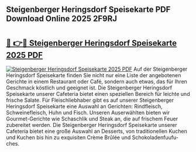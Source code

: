 ## Steigenberger Heringsdorf Speisekarte PDF Download Online 2025 2F9RJ

# <h2><a href="http://gccqkag.nevu.top/?p=Steigenberger+Heringsdorf+Speisekarte">🔗 👉🔴 Steigenberger Heringsdorf Speisekarte 2025 PDF</a></h2>

[![Steigenberger Heringsdorf Speisekarte 2025 PDF](https://i.imgur.com/dBaPXMq.png)](http://gccqkag.nevu.top/?p=Steigenberger+Heringsdorf+Speisekarte)
Auf der Steigenberger Heringsdorf Speisekarte finden Sie nicht nur eine Liste der angebotenen Gerichte in einem Restaurant oder Café, sondern auch etwas, das für Ihren Geschmack köstlich und geeignet ist. Die Steigenberger Heringsdorf Speisekarte unserer Cafeteria bietet einen speziellen Bereich für leichte und frische Salate. Für Fleischliebhaber gibt es auf unserer Steigenberger Heringsdorf Speisekarte eine Auswahl an Gerichten: Rindfleisch, Schweinefleisch, Huhn und Fisch. Unseren Auserwählten bieten wir Gourmet-Gerichte wie Schaschlik und Steak an, die auf frischem Feuer zubereitet werden. Die Steigenberger Heringsdorf Speisekarte unserer Cafeteria bietet eine große Auswahl an Desserts, von traditionellen Kuchen und Kuchen bis hin zu exquisiten Crème Brûlée und Schokoladenfuufu-ches.
